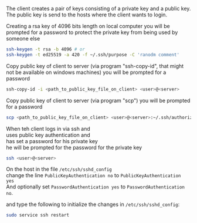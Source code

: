 The client creates a pair of keys consisting of a private key and a public key.  
The public key is send to the hosts where the client wants to login.  

Creating a rsa key of 4096 bits length on local computer
you will be prompted for a password to protect the private key from being used by someone else
```bash
ssh-keygen -t rsa -b 4096 # or
ssh-keygen -t ed25519 -a 420 -f ~/.ssh/purpose -C 'ranodm comment'
```

Copy public key of client to server (via program "ssh-copy-id", that might not be available on windows machines)
you will be prompted for a password
```bash
ssh-copy-id -i <path_to_public_key_file_on_client> <user>@<server>
```

Copy public key of client to server (via program "scp")
you will be prompted for a password
```bash
scp <path_to_public_key_file_on_client> <user>@<server>:~/.ssh/authorized_keys
```

When teh client logs in via ssh and  
uses public key authentication and  
has set a password for his private key  
he will be prompted for the password for the private key
```bash
ssh <user>@<server>
```

On the host in the file `/etc/ssh/sshd_config`  
change the line `PublicKeyAuthentication no` to `PublicKeyAuthentication yes`  
And optionally set `PasswordAuthentication yes` to `PasswordAuthentication no`.  

and type the following to initialize the changes in `/etc/ssh/sshd_config`:  
```bash
sudo service ssh restart
```